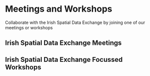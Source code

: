 # Meetings and Workshops
Collaborate with the Irish Spatial Data Exchange by joining one of our meetings or workshops

## Irish Spatial Data Exchange Meetings

## Irish Spatial Data Exchange Focussed Workshops
